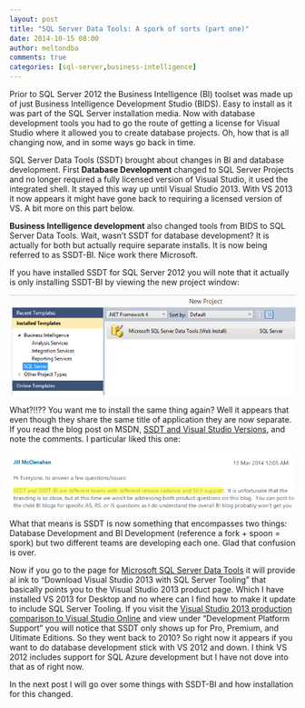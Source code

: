 ```yaml
---
layout: post
title: "SQL Server Data Tools: A spork of sorts (part one)"
date: 2014-10-15 08:00
author: meltondba
comments: true
categories: [sql-server,business-intelligence]
---
```


Prior to SQL Server 2012 the Business Intelligence (BI) toolset was made up of just Business Intelligence Development Studio (BIDS). Easy to install as it was part of the SQL Server installation media. Now with database development tools you had to go the route of getting a license for Visual Studio where it allowed you to create database projects. Oh, how that is all changing now, and in some ways go back in time.

SQL Server Data Tools (SSDT) brought about changes in BI and database development. First **Database Development** changed to SQL Server Projects and no longer required a fully licensed version of Visual Studio, it used the integrated shell. It stayed this way up until Visual Studio 2013. With VS 2013 it now appears it might have gone back to requiring a licensed version of VS. A bit more on this part below.

**Business Intelligence development** also changed tools from BIDS to SQL Server Data Tools. Wait, wasn’t SSDT for database development? It is actually for both but actually require separate installs. It is now being referred to as SSDT-BI. Nice work there Microsoft.

If you have installed SSDT for SQL Server 2012 you will note that it actually is only installing SSDT-BI by viewing the new project window:

![](/img/spork1.png)

What?!!?? You want me to install the same thing again? Well it appears that even though they share the same title of application they are now separate. If you read the blog post on MSDN, <a href="http://blogs.msdn.com/b/ssdt/archive/2014/01/31/ssdt-and-visual-studio-versions.aspx" target="_blank">SSDT and Visual Studio Versions</a>, and note the comments. I particular liked this one:

![](/img/spork2.png)

What that means is SSDT is now something that encompasses two things: Database Development and BI Development (reference a fork + spoon = spork) but two different teams are developing each one. Glad that confusion is over.

Now if you go to the page for <a title="http://msdn.microsoft.com/en-us/data/hh297027" href="http://msdn.microsoft.com/en-us/data/hh297027" target="_blank">Microsoft SQL Server Data Tools</a> it will provide al ink to “Download Visual Studio 2013 with SQL Server Tooling” that basically points you to the Visual Studio 2013 product page. Which I have installed VS 2013 for Desktop and no where can I find how to make it update to include SQL Server Tooling. If you visit the <a href="http://www.visualstudio.com/en-us/products/compare-visual-studio-products-vs.aspx" target="_blank">Visual Studio 2013 production comparison to Visual Studio Online</a> and view under “Development Platform Support” you will notice that SSDT only shows up for Pro, Premium, and Ultimate Editions. So they went back to 2010? So right now it appears if you want to do database development stick with VS 2012 and down. I think VS 2012 includes support for SQL Azure development but I have not dove into that as of right now.

In the next post I will go over some things with SSDT-BI and how installation for this changed.
